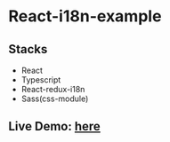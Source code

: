 # React-i18n-example

## Stacks

* React
* Typescript
* React-redux-i18n
* Sass(css-module)

## Live Demo: [here](http://leejh3224-react.s3-website.ap-northeast-2.amazonaws.com/)
